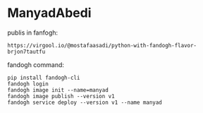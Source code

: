 # ManyadAbedi

publis in fanfogh:

    https://virgool.io/@mostafaasadi/python-with-fandogh-flavor-brjon7tautfu

fandogh command:
    
    pip install fandogh-cli
    fandogh login
    fandogh image init --name=manyad
    fandogh image publish --version v1
    fandogh service deploy --version v1 --name manyad
    
    